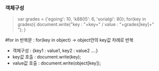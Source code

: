 ### 객체구성
>var grades = {'egoing': 10, 'k8805': 6, 'sorialgi': 80};
    for(key in grades){
        document.write("key : "+key+" / value : "+grades[key]+"<br />");
    }
    
 #for in 반복문 : for(key in object) → object안의 key값 차례로 반복
- 객체구성 : {key1 : value1, key2 : value2 ....}
- key값 호출 : document.write(key);
- value값 호출 : document.write(object[key]);